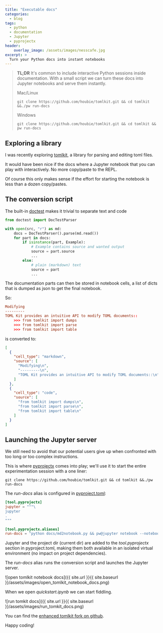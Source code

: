 ```yaml
---
title: "Executable docs"
categories:
  - blog
tags:
  - python
  - documentation 
  - Jupyter
  - pyprojectx
header:
    overlay_image: /assets/images/nesscafe.jpg
excerpt: >
  Turn your Python docs into instant notebooks
---
```

> **TL;DR**
> It's common to include interactive Python sessions inside documentation.
> With a small script we can turn these docs into Jupyter notebooks and serve them instantly.
>
> Mac/Linux
> ```shell
> git clone https://github.com/houbie/tomlkit.git && cd tomlkit &&./pw run-docs
> ```
> Windows
> ```shell
> git clone https://github.com/houbie/tomlkit.git && cd tomlkit && pw run-docs
> ```

## Exploring a library
I was recently exploring [tomlkit](https://github.com/sdispater/tomlkit), a library for parsing and editing toml files.

It would have been nice if the docs where a Jupyter notebook that you can play with interactively. No more copy/paste
to the REPL.

Of course this only makes sense if the effort for starting the notebook is less than a dozen copy/pastes.

## The conversion script
The built-in [doctest](https://docs.python.org/3/library/doctest.html) makes it trivial to separate text and code

```python
from doctest import DocTestParser

with open(src, "r") as md:
    docs = DocTestParser().parse(md.read())
    for part in docs:
        if isinstance(part, Example):
            # Example contains source and wanted output
            source = part.source
            ...
        else:
            # plain (markdown) text
            source = part
            ...
```

The documentation parts can then be stored in notebook cells, a list of dicts that is dumped as json to get
the final notebook.

So:
```toml
Modifying
---------
TOML Kit provides an intuitive API to modify TOML documents::
    >>> from tomlkit import dumps
    >>> from tomlkit import parse
    >>> from tomlkit import table
```
is converted to:
```json
[
  {
    "cell_type": "markdown",
    "source": [
      "Modifying\n",
      "---------\n",
      "TOML Kit provides an intuitive API to modify TOML documents::\n"
    ]
  },
  {
    "cell_type": "code",
    "source": [
      "from tomlkit import dumps\n",
      "from tomlkit import parse\n",
      "from tomlkit import table\n"
    ]
  }
]
```

## Launching the Jupyter server
We still need to avoid that our potential users give up when confronted with too long or too complex instructions.

This is where [pyprojectx](https://github.com/houbie/pyprojectx) comes into play; we'll use it to start the entire experimentation session with a one liner:
```shell
git clone https://github.com/houbie/tomlkit.git && cd tomlkit &&./pw run-docs
```

The _run-docs_ alias is configured in [pyproject.toml](https://github.com/houbie/tomlkit/blob/master/pyproject.toml):
```toml
[tool.pyprojectx]
jupyter = """\
jupyter
.
"""

[tool.pyprojectx.aliases]
run-docs = "python docs/md2notebook.py && pw@jupyter notebook --notebook-dir=docs"
```

Jupyter and the project dir (current dir) are added to the _tool.pyprojectx_ section in pyproject.toml,
making them both available in an isolated virtual environment (no impact on project dependencies).

The _run-docs_ alias runs the conversion script and launches the Jupyter server.

![open tomlkit notebook docs]({{ site.url }}{{ site.baseurl }}/assets/images/open_tomlkit_notebook_docs.png)

When we open _quickstart.ipynb_ we can start fiddling.

![run tomkit docs]({{ site.url }}{{ site.baseurl }}/assets/images/run_tomkit_docs.png)


You can find the [enhanced tomlkit fork on github](https://github.com/houbie/tomlkit).

Happy coding!
